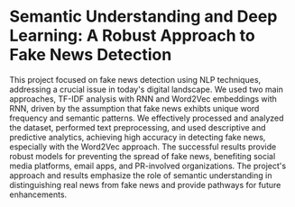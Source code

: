 # Semantic Understanding and Deep Learning: A Robust Approach to Fake News Detection

This project focused on fake news detection using NLP techniques, addressing a crucial issue in today's digital landscape. We used two main approaches, TF-IDF analysis with RNN and 
Word2Vec embeddings with RNN, driven by the assumption that fake news exhibts unique word frequency and semantic patterns. We effectively processed and analyzed the dataset, 
performed text preprocessing, and used descriptive and predictive analytics, achieving high accuracy in detecting fake news, especially with the Word2Vec approach. The successful 
results provide robust models for preventing the spread of fake news, benefiting social media platforms, email apps, and PR-involved organizations. The project's approach and results 
emphasize the role of semantic understanding in distinguishing real news from fake news and provide pathways for future enhancements.
